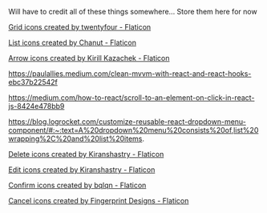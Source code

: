 Will have to credit all of these things somewhere... Store them here for now

<a href="https://www.flaticon.com/free-icons/grid" title="grid icons">Grid icons created by twentyfour - Flaticon</a>

<a href="https://www.flaticon.com/free-icons/list" title="list icons">List icons created by Chanut - Flaticon</a>

<a href="https://www.flaticon.com/free-icons/arrow" title="arrow icons">Arrow icons created by Kirill Kazachek - Flaticon</a>

https://paulallies.medium.com/clean-mvvm-with-react-and-react-hooks-ebc37b22542f

https://medium.com/how-to-react/scroll-to-an-element-on-click-in-react-js-8424e478bb9

https://blog.logrocket.com/customize-reusable-react-dropdown-menu-component/#:~:text=A%20dropdown%20menu%20consists%20of,list%20wrapping%2C%20and%20list%20items.

<a href="https://www.flaticon.com/free-icons/delete" title="delete icons">Delete icons created by Kiranshastry - Flaticon</a>

<a href="https://www.flaticon.com/free-icons/edit" title="edit icons">Edit icons created by Kiranshastry - Flaticon</a>

<a href="https://www.flaticon.com/free-icons/confirm" title="confirm icons">Confirm icons created by bqlqn - Flaticon</a>

<a href="https://www.flaticon.com/free-icons/cancel" title="cancel icons">Cancel icons created by Fingerprint Designs - Flaticon</a>
